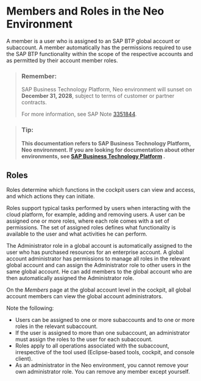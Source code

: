 <!-- loio5414d4e295ef48f88c35de15e6498ede -->

# Members and Roles in the Neo Environment

A member is a user who is assigned to an SAP BTP global account or subaccount. A member automatically has the permissions required to use the SAP BTP functionality within the scope of the respective accounts and as permitted by their account member roles.

> ### Remember:  
> SAP Business Technology Platform, Neo environment will sunset on **December 31, 2028**, subject to terms of customer or partner contracts.
> 
> For more information, see SAP Note [3351844](https://me.sap.com/notes/3351844).

> ### Tip:  
> **This documentation refers to SAP Business Technology Platform, Neo environment. If you are looking for documentation about other environments, see [SAP Business Technology Platform](https://help.sap.com/docs/btp/sap-business-technology-platform/sap-business-technology-platform?version=Cloud) .**



<a name="loio5414d4e295ef48f88c35de15e6498ede__section_j4w_qfc_t3b"/>

## Roles

Roles determine which functions in the cockpit users can view and access, and which actions they can initiate.

Roles support typical tasks performed by users when interacting with the cloud platform, for example, adding and removing users. A user can be assigned one or more roles, where each role comes with a set of permissions. The set of assigned roles defines what functionality is available to the user and what activities he can perform.

The Administrator role in a global account is automatically assigned to the user who has purchased resources for an enterprise account. A global account administrator has permissions to manage all roles in the relevant global account and can assign the Administrator role to other users in the same global account. He can add members to the global account who are then automatically assigned the Administrator role.

On the *Members* page at the global account level in the cockpit, all global account members can view the global account administrators.

Note the following:

-   Users can be assigned to one or more subaccounts and to one or more roles in the relevant subaccount.
-   If the user is assigned to more than one subaccount, an administrator must assign the roles to the user for each subaccount.
-   Roles apply to all operations associated with the subaccount, irrespective of the tool used \(Eclipse-based tools, cockpit, and console client\).
-   As an administrator in the Neo environment, you cannot remove your own administrator role. You can remove any member except yourself.

